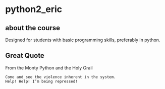 # python2_eric


## about the course
Designed for students with basic programming skills, preferably in python.

## Great Quote
From the Monty Python and the Holy Grail

    Come and see the violence inherent in the system. 
    Help! Help! I’m being repressed!
